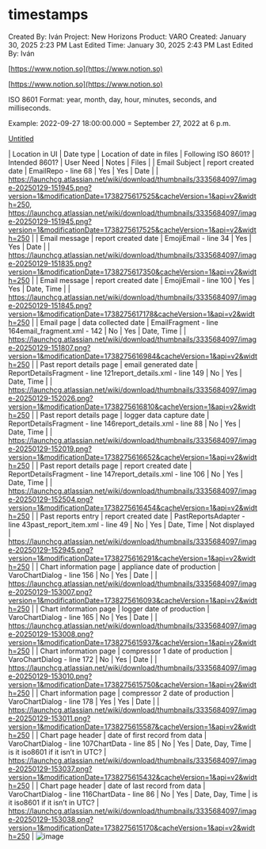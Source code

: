 # timestamps

Created By: Iván
Project: New Horizons
Product: VARO
Created: January 30, 2025 2:23 PM
Last Edited Time: January 30, 2025 2:43 PM
Last Edited By: Iván

[https://www.notion.so](https://www.notion.so)

[https://www.notion.so](https://www.notion.so)

ISO 8601 Format: year, month, day, hour, minutes, seconds, and milliseconds.

Example: 2022-09-27 18:00:00.000 = September 27, 2022 at 6 p.m.

[Untitled](Untitled%2018be8e5deb9380d08bbac8a3fcae8744.csv)

|	Location in UI	|	Date type	|	Location of date in files	|	Following ISO 8601?	|	Intended 8601?	|	User Need	|	Notes	|	Files	|
|	Email Subject	|	report created date	|	EmailRepo - line 68	|	Yes	|	Yes	|	Date	|		|	https://launchcg.atlassian.net/wiki/download/thumbnails/3335684097/image-20250129-151945.png?version=1&modificationDate=1738275617525&cacheVersion=1&api=v2&width=250, https://launchcg.atlassian.net/wiki/download/thumbnails/3335684097/image-20250129-151945.png?version=1&modificationDate=1738275617525&cacheVersion=1&api=v2&width=250	|
|	Email message	|	report created date	|	EmojiEmail - line 34	|	Yes	|	Yes	|	Date	|		|	https://launchcg.atlassian.net/wiki/download/thumbnails/3335684097/image-20250129-151835.png?version=1&modificationDate=1738275617350&cacheVersion=1&api=v2&width=250	|
|	Email message	|	report created date	|	EmojiEmail - line 100	|	Yes	|	Yes	|	Date, Time	|		|	https://launchcg.atlassian.net/wiki/download/thumbnails/3335684097/image-20250129-151845.png?version=1&modificationDate=1738275617178&cacheVersion=1&api=v2&width=250	|
|	Email page	|	data collected date	|	EmailFragment - line 164email_fragment.xml - 142	|	No	|	Yes	|	Date, Time	|		|	https://launchcg.atlassian.net/wiki/download/thumbnails/3335684097/image-20250129-151807.png?version=1&modificationDate=1738275616984&cacheVersion=1&api=v2&width=250	|
|	Past report details page	|	email generated date	|	ReportDetailsFragment - line 121report_details.xml - line 149	|	No	|	Yes	|	Date, Time	|		|	https://launchcg.atlassian.net/wiki/download/thumbnails/3335684097/image-20250129-152026.png?version=1&modificationDate=1738275616810&cacheVersion=1&api=v2&width=250	|
|	Past report details page	|	logger data capture date	|	ReportDetailsFragment - line 146report_details.xml - line 88	|	No	|	Yes	|	Date, Time	|		|	https://launchcg.atlassian.net/wiki/download/thumbnails/3335684097/image-20250129-152019.png?version=1&modificationDate=1738275616652&cacheVersion=1&api=v2&width=250	|
|	Past report details page	|	report created date	|	ReportDetailsFragment - line 147report_details.xml - line 106	|	No	|	Yes	|	Date, Time	|		|	https://launchcg.atlassian.net/wiki/download/thumbnails/3335684097/image-20250129-152504.png?version=1&modificationDate=1738275616454&cacheVersion=1&api=v2&width=250	|
|	Past reports entry	|	report created date	|	PastReportsAdapter - line 43past_report_item.xml - line 49	|	No	|	Yes	|	Date, Time	|	Not displayed	|	https://launchcg.atlassian.net/wiki/download/thumbnails/3335684097/image-20250129-152945.png?version=1&modificationDate=1738275616291&cacheVersion=1&api=v2&width=250	|
|	Chart information page	|	appliance date of production	|	VaroChartDialog - line 156	|	No	|	Yes	|	Date	|		|	https://launchcg.atlassian.net/wiki/download/thumbnails/3335684097/image-20250129-153007.png?version=1&modificationDate=1738275616093&cacheVersion=1&api=v2&width=250	|
|	Chart information page	|	logger date of production	|	VaroChartDialog - line 165	|	No	|	Yes	|	Date	|		|	https://launchcg.atlassian.net/wiki/download/thumbnails/3335684097/image-20250129-153008.png?version=1&modificationDate=1738275615937&cacheVersion=1&api=v2&width=250	|
|	Chart information page	|	compressor 1 date of production	|	VaroChartDialog - line 172	|	No	|	Yes	|	Date	|		|	https://launchcg.atlassian.net/wiki/download/thumbnails/3335684097/image-20250129-153010.png?version=1&modificationDate=1738275615750&cacheVersion=1&api=v2&width=250	|
|	Chart information page	|	compressor 2 date of production	|	VaroChartDialog - line 178	|	Yes	|	Yes	|	Date	|		|	https://launchcg.atlassian.net/wiki/download/thumbnails/3335684097/image-20250129-153011.png?version=1&modificationDate=1738275615587&cacheVersion=1&api=v2&width=250	|
|	Chart page header	|	date of first record from data	|	VaroChartDialog - line 107ChartData - line 85	|	No	|	Yes	|	Date, Day, Time	|	is it iso8601 if it isn’t in UTC?	|	https://launchcg.atlassian.net/wiki/download/thumbnails/3335684097/image-20250129-153037.png?version=1&modificationDate=1738275615432&cacheVersion=1&api=v2&width=250	|
|	Chart page header	|	date of last record from data	|	VaroChartDialog - line 116ChartData - line 86	|	No	|	Yes	|	Date, Day, Time	|	is it iso8601 if it isn’t in UTC?	|	https://launchcg.atlassian.net/wiki/download/thumbnails/3335684097/image-20250129-153038.png?version=1&modificationDate=1738275615170&cacheVersion=1&api=v2&width=250	|
![image](https://github.com/user-attachments/assets/f8833080-ca62-477c-bbc8-7fc2fa89260f)
